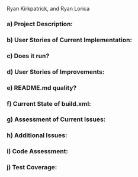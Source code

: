 Ryan Kirkpatrick, and Ryan Lorica

### a) Project Description:


### b) User Stories of Current Implementation:


### c) Does it run?

### d) User Stories of Improvements:


### e) README.md quality?


### f) Current State of build.xml:


### g) Assessment of Current Issues:


### h) Additional Issues:


### i) Code Assessment:


### j) Test Coverage:
